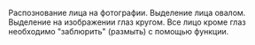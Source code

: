 Распознование лица на фотографии.
Выделение лица овалом.
Выделение на изображении глаз кругом. Все лицо кроме глаз необходимо "заблюрить" (размыть) с помощью функции.
